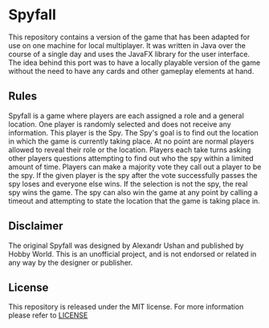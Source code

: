 # Spyfall #

This repository contains a version of the game that has been adapted for use on one machine for local multiplayer. It was written in Java over the course of a single day and uses the JavaFX library for the user interface. The idea behind this port was to have a locally playable version of the game without the need to have any cards and other gameplay elements at hand.

## Rules ##

Spyfall is a game where players are each assigned a role and a general location. One player is randomly selected and does not receive any information. This player is the Spy. The Spy's goal is to find out the location in which the game is currently taking place. At no point are normal players allowed to reveal their role or the location. Players each take turns asking other players questions attempting to find out who the spy within a limited amount of time. Players can make a majority vote they call out a player to be the spy. If the given player is the spy after the vote successfully passes the spy loses and everyone else wins. If the selection is not the spy, the real spy wins the game. The spy can also win the game at any point by calling a timeout and attempting to state the location that the game is taking place in.

## Disclaimer ##

The original Spyfall was designed by Alexandr Ushan and published by Hobby World. This is an unofficial  project, and is not endorsed or related in any way by the designer or publisher.

## License ##

This repository is released under the MIT license. For more information please refer to [LICENSE](https://github.com/catlinman/spyfall/blob/master/LICENSE)
